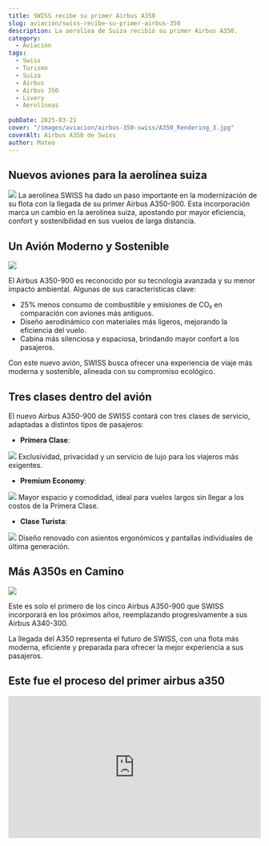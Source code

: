 ```yaml
---
title: SWISS recibe su primer Airbus A350
slug: aviación/swiss-recibe-su-primer-airbus-350
description: La aerolíea de Suiza recibió su primer Airbus A350.
category:
  - Aviación
tags:
  - Swiss 
  - Turismo
  - Suiza
  - Airbus
  - Airbus 350
  - Livery
  - Aerolíneas
  
pubDate: 2025-03-21
cover: "/images/aviacion/airbus-350-swiss/A350_Rendering_3.jpg"
coverAlt: Airbus A350 de Swiss
author: Mateo
---
```


## Nuevos aviones para la aerolínea suiza 
<img src="/images/aviacion/airbus-350-swiss/aibus350-swiss.jpg">
La aerolínea SWISS ha dado un paso importante en la modernización de su flota con la llegada de su primer Airbus A350-900. Esta incorporación marca un cambio en la aerolínea suiza, apostando por mayor eficiencia, confort y sostenibilidad en sus vuelos de larga distancia.

## Un Avión Moderno y Sostenible 
<img src="/images/aviacion/airbus-350-swiss/A350_Rendering_2.jpg">

El Airbus A350-900 es reconocido por su tecnología avanzada y su menor impacto ambiental. Algunas de sus características clave:

- 25% menos consumo de combustible y emisiones de CO₂ en comparación con aviones más antiguos.
- Diseño aerodinámico con materiales más ligeros, mejorando la eficiencia del vuelo.
- Cabina más silenciosa y espaciosa, brindando mayor confort a los pasajeros.

Con este nuevo avión, SWISS busca ofrecer una experiencia de viaje más moderna y sostenible, alineada con su compromiso ecológico.

## Tres clases dentro del avión
El nuevo Airbus A350-900 de SWISS contará con tres clases de servicio, adaptadas a distintos tipos de pasajeros:

* **Primera Clase**: 
<img src="/images/aviacion/airbus-350-swiss/A350_SWISS_First_2.jpg">
Exclusividad, privacidad y un servicio de lujo para los viajeros más exigentes.

* **Premium Economy**: 
<img src="/images/aviacion/airbus-350-swiss/A350_SWISS_Premium_Economy_1.jpg">
Mayor espacio y comodidad, ideal para vuelos largos sin llegar a los costos de la Primera Clase.

* **Clase Turista**: 
<img src="/images/aviacion/airbus-350-swiss/A350_SWISS_Economy_1.jpg">
Diseño renovado con asientos ergonómicos y pantallas individuales de última generación.

## Más A350s en Camino 
<img src="/images/aviacion/airbus-350-swiss/A350_Special_Livery_4.jpg">

Este es solo el primero de los cinco Airbus A350-900 que SWISS incorporará en los próximos años, reemplazando progresivamente a sus Airbus A340-300.

La llegada del A350 representa el futuro de SWISS, con una flota más moderna, eficiente y preparada para ofrecer la mejor experiencia a sus pasajeros.

## Este fue el proceso del primer airbus a350
<div style="position: relative; padding-bottom: 56.25%; height: 0; overflow: hidden; max-width: 100%;">
  <iframe src="https://www.youtube.com/embed/sQmlnSh9ju4" title="The painting of our first SWISS A350-900 | SWISS" frameborder="0" allow="accelerometer; autoplay; clipboard-write; encrypted-media; gyroscope; picture-in-picture; web-share" referrerpolicy="strict-origin-when-cross-origin" allowfullscreen style="position: absolute; top: 0; left: 0; width: 100%; height: 100%;"></iframe>
</div>

